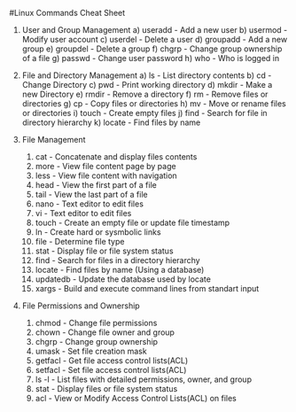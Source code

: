 
#Linux Commands Cheat Sheet

1) User and Group Management
   a) useradd  -  Add a new user
   b) usermod  -  Modify user account
   c) userdel  -  Delete a user
   d) groupadd -  Add a new group
   e) groupdel -  Delete a group
   f) chgrp    -  Change group ownership of a file
   g) passwd   -  Change user password
   h) who      -  Who is logged in


2) File and Directory Management
   a) ls   -  List directory contents
   b) cd   -  Change Directory
   c) pwd  -  Print working directory
   d) mkdir - Make a new Directory
   e) rmdir - Remove a directory
   f) rm    - Remove files or directories
   g) cp    - Copy files or directories
   h) mv    - Move or rename files or directories
   i) touch - Create empty files
   j) find  - Search for file in directory hierarchy
   k) locate - Find files by name


3) File Management
   1) cat    - Concatenate and display files contents
   2) more   - View file content page by page
   3) less   - View file content with navigation
   4) head   - View the first part of a file
   5) tail   - View the last part of a file
   6) nano   - Text editor to edit files
   7) vi     - Text editor to edit files
   8) touch  - Create an empty file or update file timestamp
   9) ln     - Create hard or sysmbolic links
   10) file  - Determine file type
   11) stat  - Display file or file system status
   12) find  - Search for files in a directory hierarchy
   13) locate - Find files by name (Using a database)
   14) updatedb - Update the database used by locate
   15) xargs   - Build and execute command lines from standart input

4) File Permissions and Ownership
   1) chmod    -  Change file permissions
   2) chown    -  Change file owner and group
   3) chgrp    -  Change group ownership
   4) umask    -  Set file creation mask
   5) getfacl  -  Get file access control lists(ACL)
   6) setfacl  -  Set file access control lists(ACL)
   7) ls -l    -  List files with detailed permissions, owner, and group
   8) stat     -  Display files or file system status
   9) acl      -  View or Modify Access Control Lists(ACL) on files
